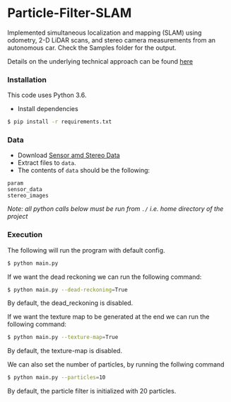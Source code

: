 # Particle-Filter-SLAM
Implemented simultaneous localization and mapping (SLAM) using odometry, 2-D LiDAR scans, and stereo camera measurements from an autonomous car. Check the Samples folder for the output.

Details on the underlying technical approach can be found [here](https://drive.google.com/file/d/15kYTpraH4Hhz9RK780Gplf1EBF75bfpc/view?usp=sharing)
### Installation

This code uses Python 3.6.

- Install dependencies
```bash
$ pip install -r requirements.txt
```

### Data

- Download [Sensor amd Stereo Data](https://drive.google.com/drive/folders/1T6JFwsjxlZSxDNBdAJ05HMVRogkIVONb?usp=sharing) 
- Extract files to ```data```.
- The contents of ```data``` should be the following:
```
param
sensor_data
stereo_images
```


*Note: all python calls below must be run from ```./``` i.e. home directory of the project*
### Execution

The following will run the program with default config.
```bash
$ python main.py 
```

If we want the dead reckoning we can run the following command:
```bash
$ python main.py --dead-reckoning=True
```
By default, the dead_reckoning is disabled.

If we want the texture map to be generated at the end we can run the following command:
```bash
$ python main.py --texture-map=True
```
By default, the texture-map is disabled.


We can also set the number of particles, by running the follwing command
```bash
$ python main.py --particles=10
```
By default, the particle filter is initialized with 20 particles.